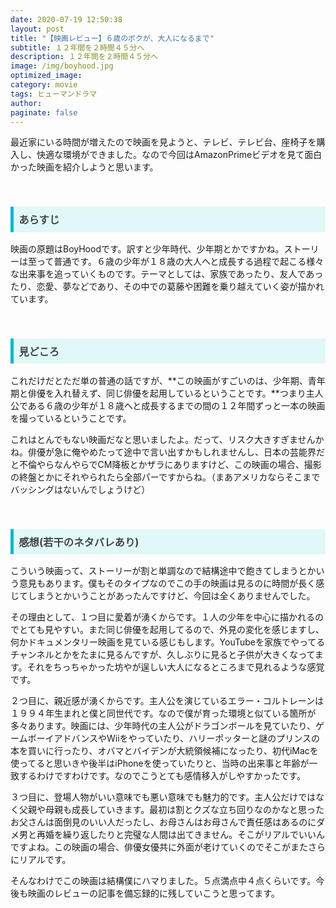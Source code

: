 ```yaml
---
date: 2020-07-19 12:50:38
layout: post
title: "【映画レビュー】６歳のボクが、大人になるまで"
subtitle: １２年間を２時間４５分へ
description: １２年間を２時間４５分へ
image: /img/boyhood.jpg
optimized_image:
category: movie
tags: ヒューマンドラマ
author:
paginate: false
---
```

最近家にいる時間が増えたので映画を見ようと、テレビ、テレビ台、座椅子を購入し、快適な環境ができました。なので今回はAmazonPrimeビデオを見て面白かった映画を紹介しようと思います。

<br>
<h3 style=" background: #E0F8F7; 
border-left: solid 5px #00b7ce;
color: #494949;
padding: 0.5em; 
color: #454545; ">あらすじ
</h3>


映画の原題はBoyHoodです。訳すと少年時代、少年期とかですかね。ストーリーは至って普通です。６歳の少年が１８歳の大人へと成長する過程で起こる様々な出来事を追っていくものです。テーマとしては、家族であったり、友人であったり、恋愛、夢などであり、その中での葛藤や困難を乗り越えていく姿が描かれています。

<br>
<h3 style=" background: #E0F8F7; 
border-left: solid 5px #00b7ce;
color: #494949;
padding: 0.5em; 
color: #454545; ">見どころ
</h3>


これだけだとただ単の普通の話ですが、**この映画がすごいのは、少年期、青年期と俳優を入れ替えず、同じ俳優を起用しているということです。**つまり主人公である６歳の少年が１８歳へと成長するまでの間の１２年間ずっと一本の映画を撮っているということです。

これはとんでもない映画だなと思いましたよ。だって、リスク大きすぎませんかね。俳優が急に俺やめたって途中で言い出すかもしれませんし、日本の芸能界だと不倫やらなんやらでCM降板とかザラにありますけど、この映画の場合、撮影の終盤とかにそれやられたら全部パーですからね。（まあアメリカならそこまでバッシングはないんでしょうけど）

<br>

<h3 style=" background: #E0F8F7; 
border-left: solid 5px #00b7ce;
color: #494949;
padding: 0.5em; 
color: #454545; ">感想(若干のネタバレあり)
</h3>

こういう映画って、ストーリーが割と単調なので結構途中で飽きてしまうとかいう意見もあります。僕もそのタイプなのでこの手の映画は見るのに時間が長く感じてしまうとかいうことがあったんですけど、今回は全くありませんでした。

その理由として、１つ目に愛着が湧くからです。１人の少年を中心に描かれるのでとても見やすい。また同じ俳優を起用してるので、外見の変化を感じますし、何かドキュメンタリー映画を見ている感じもします。YouTubeを家族でやってるチャンネルとかをたまに見るんですが、久しぶりに見ると子供が大きくなってます。それをちっちゃかった坊やが逞しい大人になるところまで見れるような感覚です。

２つ目に、親近感が湧くからです。主人公を演じているエラー・コルトレーンは１９９４年生まれと僕と同世代です。なので僕が育った環境と似ている箇所が多々あります。映画には、少年時代の主人公がドラゴンボールを見ていたり、ゲームボーイアドバンスやWiiをやっていたり、ハリーポッターと謎のプリンスの本を買いに行ったり、オバマとバイデンが大統領候補になったり、初代iMacを使ってると思いきや後半はiPhoneを使っていたりと、当時の出来事と年齢が一致するわけですわけです。なのでこうとても感情移入がしやすかったです。


３つ目に、登場人物がいい意味でも悪い意味でも魅力的です。主人公だけではなく父親や母親も成長していきます。最初は割とクズな立ち回りなのかなと思ったお父さんは面倒見のいい人だったし、お母さんはお母さんで責任感はあるのにダメ男と再婚を繰り返したりと完璧な人間は出てきません。そこがリアルでいいんですよね。この映画の場合、俳優女優共に外面が老けていくのでそこがまたさらにリアルです。

そんなわけでこの映画は結構僕にハマりました。５点満点中４点くらいです。今後も映画のレビューの記事を備忘録的に残していこうと思ってます。